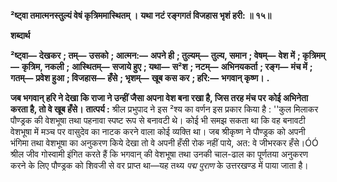 **²ष्ट्वा तमात्मनस्तुल्यं वेषं कृत्रिममास्थितम् ।** **यथा नटं रङ्गगतं विजहास भृशं हरी: ॥ १५॥** 

**शब्दार्थ** 

**²ष्ट्वा—** **देखकर** **; तम्—** **उसको** **; आत्मन:—** **अपने ही** **; तुल्यम्—** **तुल्य, समान** **; वेषम्—** **वेश में** **; कृत्रिमम्—** **कृत्रिम, नकली** **;** **आस्थितम्—** **सजाये हुए** **; यथा—** **स²श** **; नटम्—** **अभिनयकर्ता** **; रङ्ग—** **मंच में** **; गतम्—** **प्रवेश हुआ** **; विजहास—** **हँसे** **; भृशम्—** **खूब कस कर** **; हरि:—** **भगवान् कृष्ण।** **.** 

**जब भगवान् हरि ने देखा कि राजा ने उन्हीं जैसा अपना वेश बना रखा है, जिस तरह मंच पर** **कोई अभिनेता करता है, तो वे खूब हँसे।** **तात्पर्य :** श्रील प्रभुपाद ने इस ²श्य का वर्णन इस प्रकार किया है : ''कुल मिलाकर पौण्ड्रक की वेशभूषा तथा पहनावा स्पष्ट रूप से बनावटी थे। कोई भी समझ सकता था कि वह बनावटी वेशभूषा में मञ्च पर वासुदेव का नाटक करने वाला कोई व्यक्ति था। जब श्रीकृष्ण ने पौण्ड्रक को अपनी भंगिमा तथा वेशभूषा का अनुकरण किये देखा तो वे अपनी हँसी रोक नहीं पाये, अत: वे जीभरकर हँसे।ÓÓ श्रील जीव गोस्वामी इंगित करते हैं कि भगवान् की वेशभूषा तथा उनकी चाल-ढाल का पूर्णतया अनुकरण करने के लिए पौण्ड्रक को शिवजी से वर प्राप्त था—यह तथ्य *पद्म पुराण* के उत्तरखण्ड में पाया जाता है।  